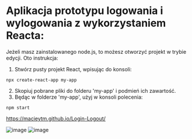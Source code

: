# Aplikacja prototypu logowania i wylogowania z wykorzystaniem Reacta:

Jeżeli masz zainstalowanego node.js, to możesz otworzyć projekt w trybie edycji. Oto instrukcja:

1. Stwórz pusty projekt React, wpisując do konsoli:
```
npx create-react-app my-app
```
2. Skopiuj pobrane pliki do folderu 'my-app' i podmień ich zawartość.
3. Będąc w folderze 'my-app', użyj w konsoli polecenia:
```
npm start
```
https://macieytm.github.io/Login-Logout/

![image](https://user-images.githubusercontent.com/95743795/160928462-f5f19db5-dacb-42dc-ac3c-f0ca92a908b4.png)
![image](https://user-images.githubusercontent.com/95743795/160928527-a0bd0ee3-4463-4d4a-aed3-2d7b88859803.png)
